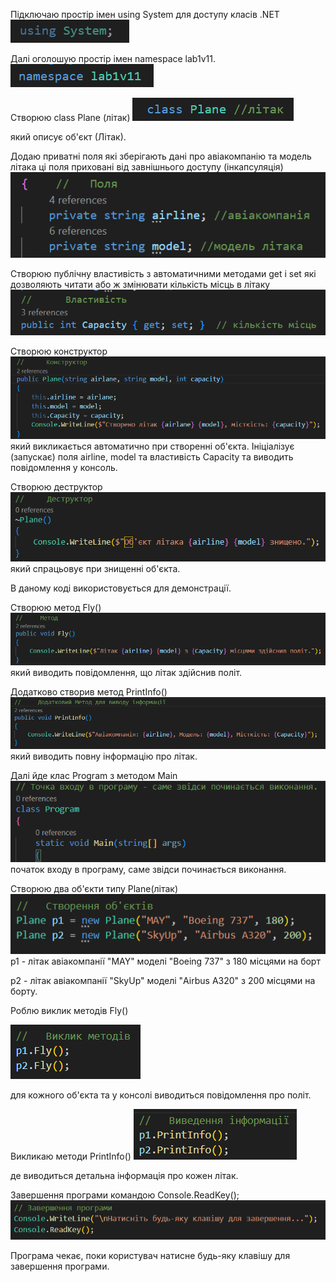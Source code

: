 Підключаю простір імен using System для доступу класів .NET ![](media\image3.png)

Далі оголошую простір імен namespace lab1v11.
![](media\image4.png)

Створюю class Plane (літак) ![](media\image5.png) 

який описує об'єкт (Літак).

Додаю приватні поля які зберігають дані про авіакомпанію та модель літака ці поля приховані від завнішнього доступу (інкапсуляція) ![](media\image6.png)

Створюю публічну властивість з автоматичними методами get i set які дозволяють читати або ж змінювати кількість місць в літаку ![](media\image7.png)

Створюю конструктор ![](media\image8.png) який викликається автоматично при створенні об'єкта. Ініціалізує (запускає) поля airline, model та властивість Capacity та виводить повідомлення у консоль.

Створюю деструктор ![](media\image9.png) який спрацьовує при знищенні об'єкта. 

В даному коді використовується для демонстрації.

Створюю метод Fly() ![](media\image10.png) який виводить повідомлення, що літак здійснив політ.

Додатково створив метод PrintInfo() ![](media\image11.png) який виводить повну інформацію про літак.

Далі йде клас Program з методом Main ![](media\image12.png) початок входу в програму, саме звідси починається виконання.

Створюю два об'єкти типу Plane(літак) ![](media\image13.png)
p1 - літак авіакомпанії "MAY" моделі "Boeing 737" з 180 місцями на борт

p2 - літак авіакомпанії "SkyUp" моделі "Airbus A320" з 200 місцями на борту.

Роблю виклик методів Fly() 

![](media\image14.png) 

для кожного об'єкта та у консолі виводиться повідомлення про політ.

Викликаю методи PrintInfo() ![](media\image15.png) 

де виводиться детальна інформація про кожен літак.

Завершення програми командою Console.ReadKey();
 ![](media\image16.png)
 
  Програма чекає, поки користувач натисне будь-яку клавішу для завершення програми.